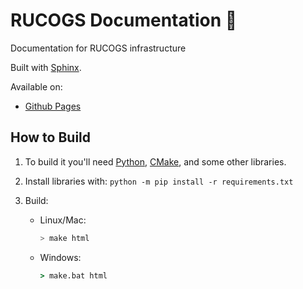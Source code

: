 # RUCOGS Documentation 📃

Documentation for RUCOGS infrastructure

Built with [Sphinx](https://www.sphinx-doc.org/en/master/).

Available on:

- [Github Pages](https://rucogs.github.io/RUCOGSDocs)

## How to Build
1. To build it you'll need [Python](https://www.python.org/downloads/), [CMake](https://cmake.org/install/), and some other libraries.

2. Install libraries with:
    `python -m pip install -r requirements.txt`

3. Build:
    - Linux/Mac:
        ```bash
        > make html
        ```
    - Windows:
        ```bat
        > make.bat html
        ```
